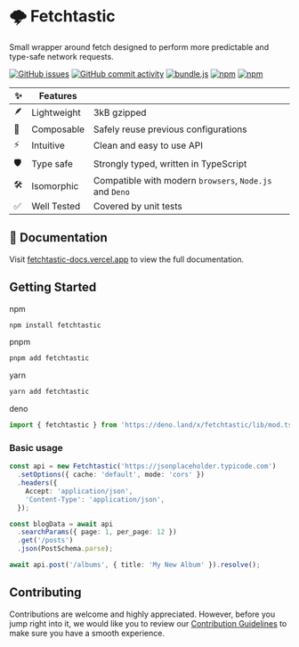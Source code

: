 # 🌩️ Fetchtastic

Small wrapper around fetch designed to perform more predictable and type-safe network requests.

[![GitHub issues](https://img.shields.io/github/issues-raw/fveracoechea/fetchtastic)](https://github.com/fveracoechea/fetchtastic/issues)
[![GitHub commit activity](https://img.shields.io/github/commit-activity/m/fveracoechea/fetchtastic)](https://github.com/fveracoechea/fetchtastic/pulse)
[![bundle.js](https://deno.bundlejs.com/?q=fetchtastic&badge=detailed)](https://bundlejs.com/?q=fetchtastic)
[![npm](https://img.shields.io/npm/v/fetchtastic?color=blue)](https://www.npmjs.com/package/fetchtastic)
[![npm](https://img.shields.io/npm/dm/fetchtastic.svg?color=blue)](https://www.npmjs.com/package/fetchtastic)

| ✨  | Features    |                                                         |
| --- | ----------- | ------------------------------------------------------- |
| 🪶  | Lightweight | 3kB gzipped                                             |
| 🧩  | Composable  | Safely reuse previous configurations                    |
| ⚡  | Intuitive   | Clean and easy to use API                               |
| 🛡️  | Type safe   | Strongly typed, written in TypeScript                   |
| 🛠️  | Isomorphic  | Compatible with modern `browsers`, `Node.js` and `Deno` |
| ✅  | Well Tested | Covered by unit tests                                   |

## 📖 Documentation

Visit [fetchtastic-docs.vercel.app](https://fetchtastic-docs.vercel.app/) to view the full documentation.

## Getting Started

npm

```sh
npm install fetchtastic
```

pnpm

```sh
pnpm add fetchtastic
```

yarn

```sh
yarn add fetchtastic
```

deno

```typescript
import { fetchtastic } from 'https://deno.land/x/fetchtastic/lib/mod.ts';
```

### Basic usage

```typescript
const api = new Fetchtastic('https://jsonplaceholder.typicode.com')
  .setOptions({ cache: 'default', mode: 'cors' })
  .headers({
    Accept: 'application/json',
    'Content-Type': 'application/json',
  });

const blogData = await api
  .searchParams({ page: 1, per_page: 12 })
  .get('/posts')
  .json(PostSchema.parse);

await api.post('/albums', { title: 'My New Album' }).resolve();
```

## Contributing

Contributions are welcome and highly appreciated. However, before you jump right into it, we would like you to review our [Contribution Guidelines](https://github.com/fveracoechea/fetchtastic/blob/main/CONTRIBUTING.md) to make sure you have a smooth experience.
